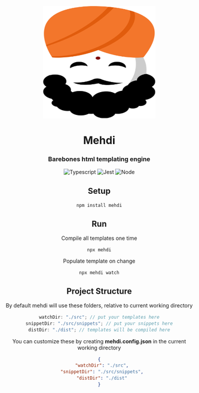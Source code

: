 <div align='center'>
 <img src="assets/logo-outline.svg" width=300 height=300/>

# Mehdi

### Barebones html templating engine

![Typescript](https://img.shields.io/badge/TypeScript-007ACC?style=for-the-badge&logo=typescript&logoColor=white)
![Jest](https://img.shields.io/badge/Jest-C21325?style=for-the-badge&logo=jest&logoColor=white)
![Node](https://img.shields.io/badge/Node.js-339933?style=for-the-badge&logo=nodedotjs&logoColor=white)

## Setup

```
npm install mehdi
```

## Run

Compile all templates one time

```
npx mehdi
```

Populate template on change

```
npx mehdi watch
```

## Project Structure

By default mehdi will use these folders, relative to current working directory

```javascript
watchDir: "./src"; // put your templates here
snippetDir: "./src/snippets"; // put your snippets here
distDir: "./dist"; // templates will be compiled here
```

You can customize these by creating <strong>mehdi.config.json</strong> in the current working directory

```json
{
  "watchDir": "./src",
  "snippetDir": "./src/snippets",
  "distDir": "./dist"
}
```

</div>
